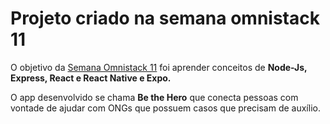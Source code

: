 # Projeto criado na semana omnistack 11

O objetivo da [Semana Omnistack 11](https://rocketseat.com.br/week/inscricao/11.0) foi aprender conceitos de **Node-Js, Express, React e React Native e Expo.** 

O app desenvolvido se chama **Be the Hero** que conecta pessoas com vontade de ajudar com ONGs que possuem casos que precisam de auxílio.



